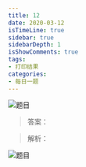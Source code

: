 ```yaml
---
title: 12
date: 2020-03-12
isTimeLine: true
sidebar: true
sidebarDepth: 1
isShowComments: true
tags:
- 打印结果
categories:
- 每日一题
---
```


![题目](/my-vue-press-blog/img/accu/2020-03-12-timu.jpeg)

> 答案：

> 解析：

![题目](/my-vue-press-blog/img/accu/2020-03-12.jpeg)

<!-- 题目解析都很模糊 -->